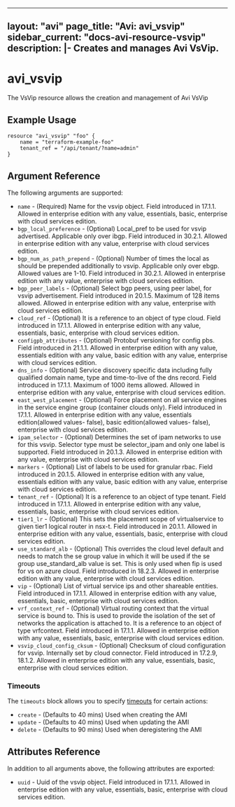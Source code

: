 <!--
    Copyright 2021 VMware, Inc.
    SPDX-License-Identifier: Mozilla Public License 2.0
-->
---
layout: "avi"
page_title: "Avi: avi_vsvip"
sidebar_current: "docs-avi-resource-vsvip"
description: |-
  Creates and manages Avi VsVip.
---

# avi_vsvip

The VsVip resource allows the creation and management of Avi VsVip

## Example Usage

```hcl
resource "avi_vsvip" "foo" {
    name = "terraform-example-foo"
    tenant_ref = "/api/tenant/?name=admin"
}
```

## Argument Reference

The following arguments are supported:

* `name` - (Required) Name for the vsvip object. Field introduced in 17.1.1. Allowed in enterprise edition with any value, essentials, basic, enterprise with cloud services edition.
* `bgp_local_preference` - (Optional) Local_pref to be used for vsvip advertised. Applicable only over ibgp. Field introduced in 30.2.1. Allowed in enterprise edition with any value, enterprise with cloud services edition.
* `bgp_num_as_path_prepend` - (Optional) Number of times the local as should be prepended additionally to vsvip. Applicable only over ebgp. Allowed values are 1-10. Field introduced in 30.2.1. Allowed in enterprise edition with any value, enterprise with cloud services edition.
* `bgp_peer_labels` - (Optional) Select bgp peers, using peer label, for vsvip advertisement. Field introduced in 20.1.5. Maximum of 128 items allowed. Allowed in enterprise edition with any value, enterprise with cloud services edition.
* `cloud_ref` - (Optional) It is a reference to an object of type cloud. Field introduced in 17.1.1. Allowed in enterprise edition with any value, essentials, basic, enterprise with cloud services edition.
* `configpb_attributes` - (Optional) Protobuf versioning for config pbs. Field introduced in 21.1.1. Allowed in enterprise edition with any value, essentials edition with any value, basic edition with any value, enterprise with cloud services edition.
* `dns_info` - (Optional) Service discovery specific data including fully qualified domain name, type and time-to-live of the dns record. Field introduced in 17.1.1. Maximum of 1000 items allowed. Allowed in enterprise edition with any value, enterprise with cloud services edition.
* `east_west_placement` - (Optional) Force placement on all service engines in the service engine group (container clouds only). Field introduced in 17.1.1. Allowed in enterprise edition with any value, essentials edition(allowed values- false), basic edition(allowed values- false), enterprise with cloud services edition.
* `ipam_selector` - (Optional) Determines the set of ipam networks to use for this vsvip. Selector type must be selector_ipam and only one label is supported. Field introduced in 20.1.3. Allowed in enterprise edition with any value, enterprise with cloud services edition.
* `markers` - (Optional) List of labels to be used for granular rbac. Field introduced in 20.1.5. Allowed in enterprise edition with any value, essentials edition with any value, basic edition with any value, enterprise with cloud services edition.
* `tenant_ref` - (Optional) It is a reference to an object of type tenant. Field introduced in 17.1.1. Allowed in enterprise edition with any value, essentials, basic, enterprise with cloud services edition.
* `tier1_lr` - (Optional) This sets the placement scope of virtualservice to given tier1 logical router in nsx-t. Field introduced in 20.1.1. Allowed in enterprise edition with any value, essentials, basic, enterprise with cloud services edition.
* `use_standard_alb` - (Optional) This overrides the cloud level default and needs to match the se group value in which it will be used if the se group use_standard_alb value is set. This is only used when fip is used for vs on azure cloud. Field introduced in 18.2.3. Allowed in enterprise edition with any value, enterprise with cloud services edition.
* `vip` - (Optional) List of virtual service ips and other shareable entities. Field introduced in 17.1.1. Allowed in enterprise edition with any value, essentials, basic, enterprise with cloud services edition.
* `vrf_context_ref` - (Optional) Virtual routing context that the virtual service is bound to. This is used to provide the isolation of the set of networks the application is attached to. It is a reference to an object of type vrfcontext. Field introduced in 17.1.1. Allowed in enterprise edition with any value, essentials, basic, enterprise with cloud services edition.
* `vsvip_cloud_config_cksum` - (Optional) Checksum of cloud configuration for vsvip. Internally set by cloud connector. Field introduced in 17.2.9, 18.1.2. Allowed in enterprise edition with any value, essentials, basic, enterprise with cloud services edition.


### Timeouts

The `timeouts` block allows you to specify [timeouts](https://www.terraform.io/docs/configuration/resources.html#timeouts) for certain actions:

* `create` - (Defaults to 40 mins) Used when creating the AMI
* `update` - (Defaults to 40 mins) Used when updating the AMI
* `delete` - (Defaults to 90 mins) Used when deregistering the AMI

## Attributes Reference

In addition to all arguments above, the following attributes are exported:

* `uuid` -  Uuid of the vsvip object. Field introduced in 17.1.1. Allowed in enterprise edition with any value, essentials, basic, enterprise with cloud services edition.

